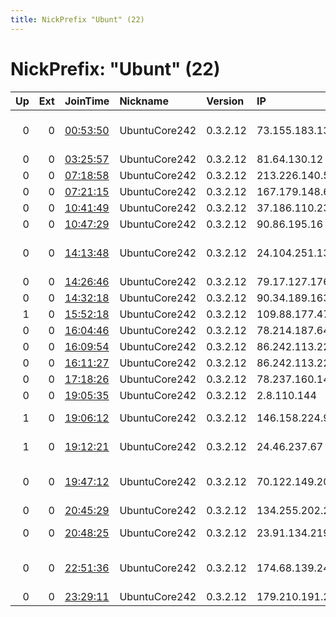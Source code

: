 ```yaml
---
title: NickPrefix "Ubunt" (22)
---
```


# NickPrefix: "Ubunt" (22)

|   Up |   Ext | JoinTime                                                                                            | Nickname      | Version   | IP              | AS                                | CC   |   ORp |   Dirp | OS    | Contact   |   eFamMembers |
|-----:|------:|:----------------------------------------------------------------------------------------------------|:--------------|:----------|:----------------|:----------------------------------|:-----|------:|-------:|:------|:----------|--------------:|
|    0 |     0 | [00:53:50](https://metrics.torproject.org/rs.html#details/C0659184B7789BB11099A349314E37C9A54CDD77) | UbuntuCore242 | 0.3.2.12  | 73.155.183.131  | Comcast Cable Communications, LLC | us   | 40473 |      0 | Linux | None      |             1 |
|    0 |     0 | [03:25:57](https://metrics.torproject.org/rs.html#details/82B5735DC22E82A2653063634FA7CF1837AD23BF) | UbuntuCore242 | 0.3.2.12  | 81.64.130.12    | SFR SA                            | fr   | 42283 |      0 | Linux | None      |             1 |
|    0 |     0 | [07:18:58](https://metrics.torproject.org/rs.html#details/D23153050F91ACBF9AD4D853AC1A8FEE732B1529) | UbuntuCore242 | 0.3.2.12  | 213.226.140.56  | UAB Bite Lietuva                  | lv   | 39147 |      0 | Linux | None      |             1 |
|    0 |     0 | [07:21:15](https://metrics.torproject.org/rs.html#details/AC02683A962D246123F6BBE7EE88A47BC2DFA6A6) | UbuntuCore242 | 0.3.2.12  | 167.179.148.67  | None                              | nz   | 34745 |      0 | Linux | None      |             1 |
|    0 |     0 | [10:41:49](https://metrics.torproject.org/rs.html#details/AC88C2BB21AEA1ED8324A9C01B752D8274CC9E87) | UbuntuCore242 | 0.3.2.12  | 37.186.110.239  | GNC-Alfa CJSC                     | am   | 35585 |      0 | Linux | None      |             1 |
|    0 |     0 | [10:47:29](https://metrics.torproject.org/rs.html#details/1A01554A9694E95A0BDBD1F37E31354FD7A243C7) | UbuntuCore242 | 0.3.2.12  | 90.86.195.16    | Orange                            | fr   | 44065 |      0 | Linux | None      |             1 |
|    0 |     0 | [14:13:48](https://metrics.torproject.org/rs.html#details/6853D2A5700BA060C3F0EDC8170B2CCA71A9ABCB) | UbuntuCore242 | 0.3.2.12  | 24.104.251.130  | Time Warner Cable Internet LLC    | us   | 37657 |      0 | Linux | None      |             1 |
|    0 |     0 | [14:26:46](https://metrics.torproject.org/rs.html#details/FEE72432F844E3E721BA29650DE9214295C956C4) | UbuntuCore242 | 0.3.2.12  | 79.17.127.176   | Telecom Italia                    | it   | 46359 |      0 | Linux | None      |             1 |
|    0 |     0 | [14:32:18](https://metrics.torproject.org/rs.html#details/8A5F6E07B76E5405287A6765BFD89C6EEF621B09) | UbuntuCore242 | 0.3.2.12  | 90.34.189.163   | Orange                            | fr   | 34991 |      0 | Linux | None      |             1 |
|    1 |     0 | [15:52:18](https://metrics.torproject.org/rs.html#details/8489F93FA14C2C9646A24FB3EC86B3ADFA5FF6DA) | UbuntuCore242 | 0.3.2.12  | 109.88.177.47   | Brutele SC                        | be   | 35301 |      0 | Linux | None      |             1 |
|    0 |     0 | [16:04:46](https://metrics.torproject.org/rs.html#details/B5D659B1855995CD9DC327EB42E172C110FBE2AF) | UbuntuCore242 | 0.3.2.12  | 78.214.187.64   | Free SAS                          | fr   | 33075 |      0 | Linux | None      |             1 |
|    0 |     0 | [16:09:54](https://metrics.torproject.org/rs.html#details/AF010D23DDA09B39FB33FE3EB7BE48721676883E) | UbuntuCore242 | 0.3.2.12  | 86.242.113.222  | Orange                            | fr   | 43289 |      0 | Linux | None      |             1 |
|    0 |     0 | [16:11:27](https://metrics.torproject.org/rs.html#details/9EFC0003551C783C9B7E96E7897125F89F647B76) | UbuntuCore242 | 0.3.2.12  | 86.242.113.222  | Orange                            | fr   | 43913 |      0 | Linux | None      |             1 |
|    0 |     0 | [17:18:26](https://metrics.torproject.org/rs.html#details/D61DA2FA9750BB842D42C6B295A2C212AB5B51E4) | UbuntuCore242 | 0.3.2.12  | 78.237.160.140  | Free SAS                          | fr   | 37595 |      0 | Linux | None      |             1 |
|    0 |     0 | [19:05:35](https://metrics.torproject.org/rs.html#details/A8AF442A9AB26BDD8562F87D047CC81590D877D8) | UbuntuCore242 | 0.3.2.12  | 2.8.110.144     | Orange                            | fr   | 43415 |      0 | Linux | None      |             1 |
|    1 |     0 | [19:06:12](https://metrics.torproject.org/rs.html#details/73F490DD160EFCF3E893D20FBB92BF9372B3D3BF) | UbuntuCore242 | 0.3.2.12  | 146.158.224.9   | Orange Espagne SA                 | es   | 43977 |      0 | Linux | None      |             1 |
|    1 |     0 | [19:12:21](https://metrics.torproject.org/rs.html#details/95A7066BD2D33BACCBA2B9F2846CF480F42F2EF7) | UbuntuCore242 | 0.3.2.12  | 24.46.237.67    | Cablevision Systems Corp.         | us   | 43445 |      0 | Linux | None      |             1 |
|    0 |     0 | [19:47:12](https://metrics.torproject.org/rs.html#details/70AA7356961BB8D331EA36C522975954E49C6DFB) | UbuntuCore242 | 0.3.2.12  | 70.122.149.208  | Time Warner Cable Internet LLC    | us   | 40079 |      0 | Linux | None      |             1 |
|    0 |     0 | [20:45:29](https://metrics.torproject.org/rs.html#details/269DCA1424328520B4A3831E8381EF5C7F93EB6C) | UbuntuCore242 | 0.3.2.12  | 134.255.202.200 | Pars Online PJS                   | ir   | 33667 |      0 | Linux | None      |             1 |
|    0 |     0 | [20:48:25](https://metrics.torproject.org/rs.html#details/5684E8984539EB91EA02ED5F84E62105C28F8028) | UbuntuCore242 | 0.3.2.12  | 23.91.134.219   | TekSavvy Solutions, Inc.          | ca   | 41053 |      0 | Linux | None      |             1 |
|    0 |     0 | [22:51:36](https://metrics.torproject.org/rs.html#details/767DBD16FC717413D89ABD94BF0A0A6F943712F4) | UbuntuCore242 | 0.3.2.12  | 174.68.139.241  | Cox Communications Inc.           | us   | 38877 |      0 | Linux | None      |             1 |
|    0 |     0 | [23:29:11](https://metrics.torproject.org/rs.html#details/C9E3A2058B6A7D8CC9108EFBFA180DF441F0F466) | UbuntuCore242 | 0.3.2.12  | 179.210.191.20  | CLARO S.A.                        | br   | 40749 |      0 | Linux | None      |             1 |
